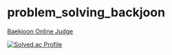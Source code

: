 # problem_solving_backjoon

[Baekjoon Online Judge](https://www.acmicpc.net/)

[![Solved.ac Profile](http://mazassumnida.wtf/api/v2/generate_badge?boj=juiscoming)](https://solved.ac/juiscoming/)
